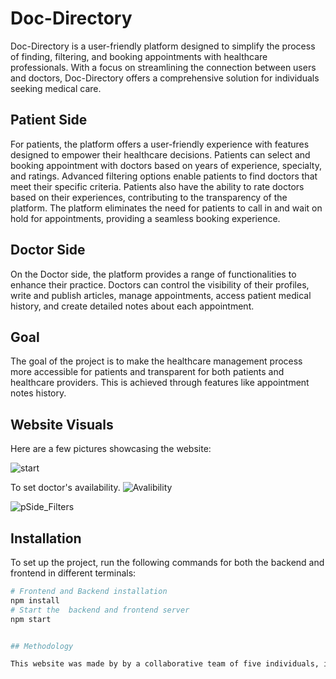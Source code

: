# Doc-Directory

Doc-Directory is a user-friendly platform designed to simplify the process of finding, filtering, and booking appointments with healthcare professionals. With a focus on streamlining the connection between users and doctors, Doc-Directory offers a comprehensive solution for individuals seeking medical care.


## Patient Side

For patients, the platform offers a user-friendly experience with features designed to empower their healthcare decisions. Patients can select and booking appointment with doctors based on years of experience, specialty, and ratings. Advanced filtering options enable patients to find doctors that meet their specific criteria. Patients also have the ability to rate doctors based on their experiences, contributing to the transparency of the platform. The platform eliminates the need for patients to call in and wait on hold for appointments, providing a seamless booking experience.

## Doctor Side

On the Doctor side, the platform provides a range of functionalities to enhance their practice. Doctors can control the visibility of their profiles, write and publish articles, manage appointments, access patient medical history, and create detailed notes about each appointment.

## Goal
The goal of the project is to make the healthcare management process more accessible for patients and transparent for both patients and healthcare providers. This is achieved through features like appointment notes history.

## Website Visuals
Here are a few pictures showcasing the website:

![start](https://github.com/Niimraa/Doc-Directory/assets/133609979/9492e0c1-72ee-457b-8271-e173a380689b)

To set doctor's availability.
![Avalibility](https://github.com/Niimraa/Doc-Directory/assets/133609979/7a482f1b-4b39-4666-8590-275438a716fb)


![pSide_Filters](https://github.com/Niimraa/Doc-Directory/assets/133609979/5c7b7286-a811-4203-927b-8e01d01bf968)


## Installation

To set up the project, run the following commands for both the backend and frontend in different terminals:

```bash
# Frontend and Backend installation
npm install
# Start the  backend and frontend server
npm start


## Methodology

This website was made by by a collaborative team of five individuals, including myself and four of my classmates, as part of a group project. The development process was driven by the agile methodology, emphasizing adaptability, collaboration, and iterative progress. The diverse skills and expertise of our team members have been crucial in bringing this project to life. Each team member contributed to various aspects, such as front-end and back-end development, design, and project management. Throughout the development process, we utilized Git for version control. We used the the agile methodology, This approach allowed us to adapt to evolving requirements, prioritize features efficiently, and deliver a functional and user-friendly website.




